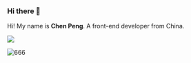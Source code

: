 ### Hi there 👋
Hi! My name is **Chen Peng**.
A front-end developer from China.

<img src="https://github-readme-stats.vercel.app/api?username=chenpeng991105" />

![666](https://github-readme-stats.vercel.app/api/top-langs/?username=chenpeng991105)

